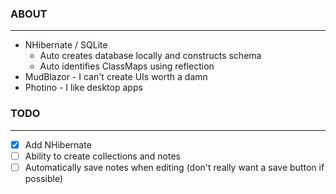 ### ABOUT
___
- NHibernate / SQLite
  - Auto creates database locally and constructs schema
  - Auto identifies ClassMaps using reflection
- MudBlazor - I can't create UIs worth a damn
- Photino - I like desktop apps

### TODO
___
- [X] Add NHibernate
- [ ] Ability to create collections and notes
- [ ] Automatically save notes when editing (don't really want a save button if possible)